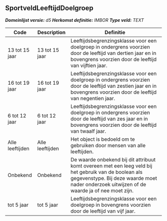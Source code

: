 ﻿## SportveldLeeftijdDoelgroep

*__Domeinlijst versie:__ d5*
*__Herkomst definitie:__ IMBOR*
*__Type veld:__ TEXT*

|__Code__ |__Description__ |__Definitie__	|
|	---	|	---	|   ---	| 
| 13 tot 15 jaar | 13 tot 15 jaar | Leeftijdsbegrenzingsklasse voor een doelgroep in ondergrens voorzien door de leeftijd van dertien jaar en in bovengrens voorzien door de leeftijd van vijftien jaar. |
| 16 tot 19 jaar | 16 tot 19 jaar | Leeftijdsbegrenzingsklasse voor een doelgroep in ondergrens voorzien door de leeftijd van zestien jaar en in bovengrens voorzien door de leeftijd van negentien jaar. |
| 6 tot 12 jaar | 6 tot 12 jaar | Leeftijdsbegrenzingsklasse voor een doelgroep in ondergrens voorzien door de leeftijd van zes jaar en in bovengrens voorzien door de leeftijd van twaalf jaar. |
| Alle leeftijden | Alle leeftijden | Het object is bedoeld om te gebruiken door mensen van alle leeftijden. |
| Onbekend | Onbekend | De waarde onbekend bij dit attribuut komt overeen met een leeg veld bij het gebruik van de boolean als gegevenstype. Bij deze waarde moet nader onderzoek uitwijzen of de waarde ja of nee moet zijn. |
| tot 5 jaar | tot 5 jaar | Leeftijdsbegrenzingsklasse voor een doelgroep in bovengrens voorzien door de leeftijd van vijf jaar. |
